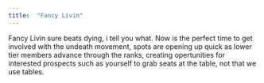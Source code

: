 ```yaml
---
title:  "Fancy Livin"
---
```


Fancy Livin sure beats dying, i tell you what.  Now is
the perfect time to get involved with the undeath 
movement, spots are opening up quick as lower tier
members advance through the ranks, creating opertunities
for interested prospects such as yourself to grab seats at 
the table, not that we use tables.  
